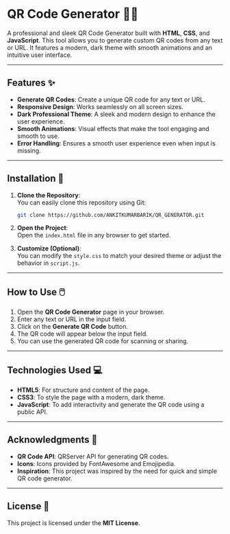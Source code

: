 # QR Code Generator 📱🔑

A professional and sleek QR Code Generator built with **HTML**, **CSS**, and **JavaScript**. This tool allows you to generate custom QR codes from any text or URL. It features a modern, dark theme with smooth animations and an intuitive user interface.

---

## Features ✨

- **Generate QR Codes**: Create a unique QR code for any text or URL.
- **Responsive Design**: Works seamlessly on all screen sizes.
- **Dark Professional Theme**: A sleek and modern design to enhance the user experience.
- **Smooth Animations**: Visual effects that make the tool engaging and smooth to use.
- **Error Handling**: Ensures a smooth user experience even when input is missing.

---

## Installation 🔧

1. **Clone the Repository**:  
   You can easily clone this repository using Git:
   
   ```bash
   git clone https://github.com/ANKITKUMARBARIK/QR_GENERATOR.git

2. **Open the Project**:  
   Open the `index.html` file in any browser to get started.

3. **Customize (Optional)**:  
   You can modify the `style.css` to match your desired theme or adjust the behavior in `script.js`.

---

## How to Use 🖱️

1. Open the **QR Code Generator** page in your browser.
2. Enter any text or URL in the input field.
3. Click on the **Generate QR Code** button.
4. The QR code will appear below the input field.
5. You can use the generated QR code for scanning or sharing.

---

## Technologies Used 💻

- **HTML5**: For structure and content of the page.
- **CSS3**: To style the page with a modern, dark theme.
- **JavaScript**: To add interactivity and generate the QR code using a public API.

---

## Acknowledgments 🙏

- **QR Code API**: QRServer API for generating QR codes.
- **Icons**: Icons provided by FontAwesome and Emojipedia.
- **Inspiration**: This project was inspired by the need for quick and simple QR code generator.

---

## License 📝

This project is licensed under the **MIT License**.
